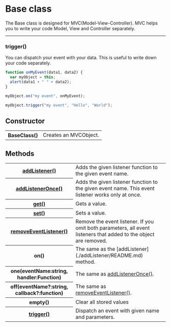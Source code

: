 # Base class

The Base class is designed for MVC(Model-View-Controller). MVC helps you to write your code Model, View and Controller separately.


-----

### trigger()

You can dispatch your event with your data. This is useful to write down your code separately.

```js
function onMyEvent(data1, data2) {
  var myObject = this;
  alert(data1 + " " + data2);
}

myObject.on("my event", onMyEvent);

myObject.trigger("my event", "Hello", "World");
```


## Constructor

<table>
    <tr>
        <th>BaseClass()</th>
        <td>Creates an MVCObject.</td>
    </tr>
</table>

## Methods
<table>
    <tr>
        <th><a href="./addListener/README.md">addListener()</a></th>
        <td>Adds the given listener function to the given event name.</td>
    </tr>
    <tr>
        <th><a href="./addListenerOnce/README.md">addListenerOnce()</a></th>
        <td>Adds the given listener function to the given event name. This event listener works only at once.</td>
    </tr>
    <tr>
        <th><a href="./get_set/README.md">get()</a></th>
        <td>Gets a value.</td>
    </tr>
    <tr>
        <th><a href="./get_set/README.md">set()</a></th>
        <td>Sets a value.</td>
    </tr>
    <tr>
        <th><a href="./removeEventListener/README.md">removeEventListener()</a></th>
        <td>Remove the event listener. If you omit both parameters, all event listeners that added to the object are removed.</td>
    </tr>
    <tr>
        <th>on()</th>
        <td>The same as the [addListener](./addListener/README.md) method.</td>
    </tr>
    <tr>
        <th>one(eventName:string, handler:Function)</th>
        <td>The same as <a href="./addListenerOnce/README.md">addListenerOnce()</a>.</td>
    </tr>
    <tr>
        <th>off(eventName?:string, callback?:function)</th>
        <td>The same as <a href="./removeEventListener/README.md">removeEventListener()</a>.</td>
    </tr>
    <tr>
        <th>empty()</th>
        <td>Clear all stored values</td>
    </tr>
    <tr>
        <th><a href="./trigger/README.md">trigger()</a></th>
        <td>Dispatch an event with given name and parameters.</td>
    </tr>
</table>
